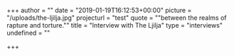 +++
author = ""
date = "2019-01-19T16:12:53+00:00"
picture = "/uploads/the-ljilja.jpg"
projecturl = "test"
quote = "\"between the realms of rapture and torture.\""
title = "Interview with The Ljilja"
type = "interviews"
undefined = ""

+++
